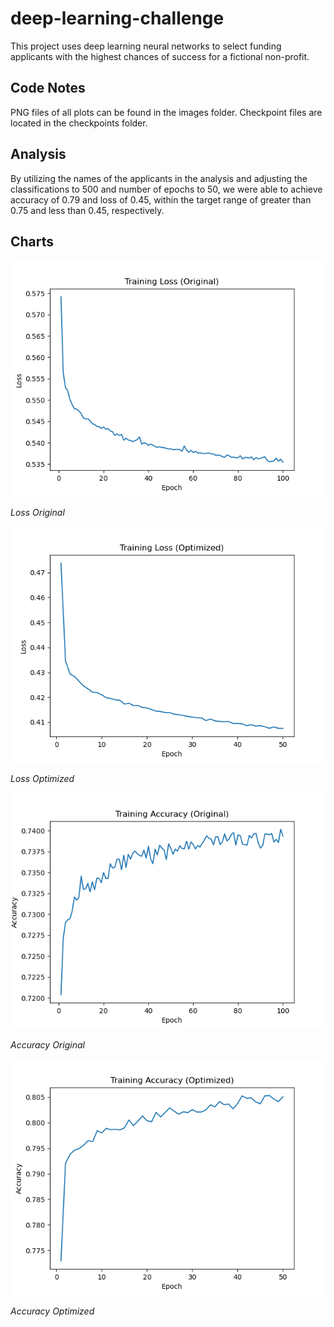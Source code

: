 # deep-learning-challenge
This project uses deep learning neural networks to select funding applicants with the highest chances of success for a fictional non-profit. 

## Code Notes
PNG files of all plots can be found in the images folder. Checkpoint files are located in the checkpoints folder.

## Analysis

By utilizing the names of the applicants in the analysis and adjusting the classifications to 500 and number of epochs to 50, we were able to achieve accuracy of 0.79 and loss of 0.45, within the target range of greater than 0.75 and less than 0.45, respectively. 

## Charts

![Loss Original](images/loss-original.png)

_Loss Original_

![Loss Optimized](images/loss-optimized.png)

_Loss Optimized_

![Accuracy Original](images/accuracy-original.png)

_Accuracy Original_

![Accuracy Optimized](images/accuracy-optimized.png)

_Accuracy Optimized_
